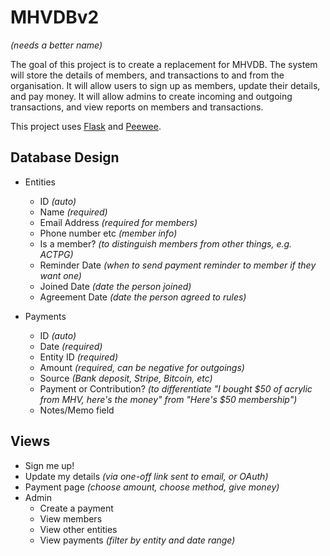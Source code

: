MHVDBv2
=======
*(needs a better name)*

The goal of this project is to create a replacement for MHVDB. The system will store the details of members, and transactions to and from the organisation. It will allow users to sign up as members, update their details, and pay money. It will allow admins to create incoming and outgoing transactions, and view reports on members and transactions.

This project uses [Flask](http://flask.pocoo.org) and [Peewee](https://github.com/coleifer/peewee).

Database Design
---------------

- Entities
  - ID *(auto)*
  - Name *(required)*
  - Email Address *(required for members)*
  - Phone number etc *(member info)*
  - Is a member? *(to distinguish members from other things, e.g. ACTPG)*
  - Reminder Date *(when to send payment reminder to member if they want one)*
  - Joined Date *(date the person joined)*
  - Agreement Date *(date the person agreed to rules)*

- Payments
  - ID *(auto)*
  - Date *(required)*
  - Entity ID *(required)*
  - Amount *(required, can be negative for outgoings)*
  - Source *(Bank deposit, Stripe, Bitcoin, etc)*
  - Payment or Contribution? *(to differentiate "I bought $50 of acrylic from MHV, here's the money" from "Here's $50 membership")*
  - Notes/Memo field

Views
-----
 - Sign me up!
 - Update my details *(via one-off link sent to email, or OAuth)*
 - Payment page *(choose amount, choose method, give money)*
 - Admin
   - Create a payment
   - View members
   - View other entities
   - View payments *(filter by entity and date range)*
